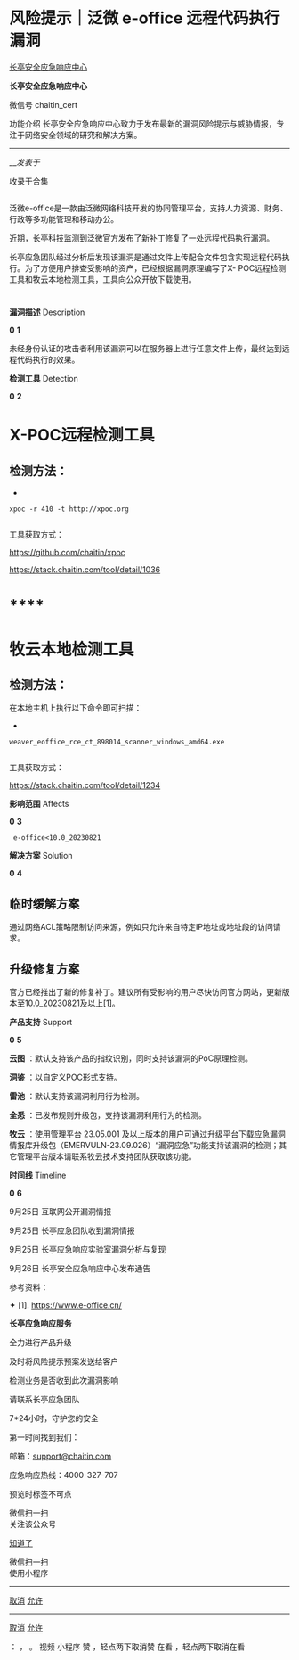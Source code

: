 #  风险提示｜泛微 e-office 远程代码执行漏洞

[ 长亭安全应急响应中心 ](javascript:void\(0\);)

**长亭安全应急响应中心** ![]()

微信号 chaitin_cert

功能介绍 长亭安全应急响应中心致力于发布最新的漏洞风险提示与威胁情报，专注于网络安全领域的研究和解决方案。

____

___发表于_

收录于合集

![]()

  

泛微e-office是一款由泛微网络科技开发的协同管理平台，支持人力资源、财务、行政等多功能管理和移动办公。

  

近期，长亭科技监测到泛微官方发布了新补丁修复了一处远程代码执行漏洞。

  

长亭应急团队经过分析后发现该漏洞是通过文件上传配合文件包含实现远程代码执行。为了方便用户排查受影响的资产，已经根据漏洞原理编写了X-
POC远程检测工具和牧云本地检测工具，工具向公众开放下载使用。

  

#

  
 **漏洞描述**  Description  
  
 **0** **1**

未经身份认证的攻击者利用该漏洞可以在服务器上进行任意文件上传，最终达到远程代码执行的效果。

  

  
 **检测工具**  Detection  
  
 **0** **2**

#

#  **X-POC远程检测工具**

##  检测方法：

  * 

    
    
    xpoc -r 410 -t http://xpoc.org

![]()

工具获取方式：

https://github.com/chaitin/xpoc

https://stack.chaitin.com/tool/detail/1036

  

#  ****

#  **牧云本地检测工具**

##  检测方法：

在本地主机上执行以下命令即可扫描：

  * 

    
    
    weaver_eoffice_rce_ct_898014_scanner_windows_amd64.exe

![]()

工具获取方式：

https://stack.chaitin.com/tool/detail/1234

  

  

  
 **影响范围**  Affects  
  
 **0** **3**

    
    
     e-office<10.0_20230821  
    
    
      
    

  
 **解决方案**  Solution  
  
 **0** **4**

##  **临时缓解方案**

通过网络ACL策略限制访问来源，例如只允许来自特定IP地址或地址段的访问请求。

##  **升级修复方案**

官方已经推出了新的修复补丁。建议所有受影响的用户尽快访问官方网站，更新版本至10.0_20230821及以上[1]。

  

  
 **产品支持**  Support  
  
 **0** **5**

  

 **云图** ：默认支持该产品的指纹识别，同时支持该漏洞的PoC原理检测。

 **洞鉴** ：以自定义POC形式支持。

 **雷池** ：默认支持该漏洞利用行为检测。

 **全悉** ：已发布规则升级包，支持该漏洞利用行为的检测。

 **牧云** ：使用管理平台 23.05.001
及以上版本的用户可通过升级平台下载应急漏洞情报库升级包（EMERVULN-23.09.026）“漏洞应急”功能支持该漏洞的检测；其它管理平台版本请联系牧云技术支持团队获取该功能。

  

  

  
 **时间线**  Timeline  
  
 **0** **6**

9月25日 互联网公开漏洞情报  

9月25日 长亭应急团队收到漏洞情报

9月25日 长亭应急响应实验室漏洞分析与复现

9月26日 长亭安全应急响应中心发布通告

  

参考资料：

✦ [1]. https://www.e-office.cn/

  

  
  
  
 **长亭应急响应服务**  
  
  

全力进行产品升级

及时将风险提示预案发送给客户

检测业务是否收到此次漏洞影响

请联系长亭应急团队

7*24小时，守护您的安全

  

第一时间找到我们：

邮箱：support@chaitin.com

应急响应热线：4000-327-707

预览时标签不可点

微信扫一扫  
关注该公众号

[知道了](javascript:;)

微信扫一扫  
使用小程序

****

[取消](javascript:void\(0\);) [允许](javascript:void\(0\);)

****

[取消](javascript:void\(0\);) [允许](javascript:void\(0\);)

： ， 。   视频 小程序 赞 ，轻点两下取消赞 在看 ，轻点两下取消在看

